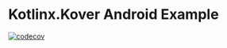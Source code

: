 # Kotlinx.Kover Android Example

[![codecov](https://codecov.io/gh/faogustavo/android-kover/branch/main/graph/badge.svg?token=MN8BD0SET1)](https://codecov.io/gh/faogustavo/android-kover)
